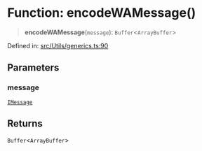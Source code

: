 # Function: encodeWAMessage()

> **encodeWAMessage**(`message`): `Buffer`\<`ArrayBuffer`\>

Defined in: [src/Utils/generics.ts:90](https://github.com/Fokusdotid/bail/blob/8b525f9ebcc20cb9acd0f880b6ad58976e38b117/src/Utils/generics.ts#L90)

## Parameters

### message

[`IMessage`](../namespaces/proto/interfaces/IMessage.md)

## Returns

`Buffer`\<`ArrayBuffer`\>
